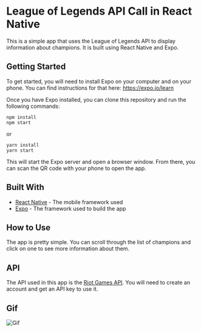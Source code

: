 # League of Legends API Call in React Native

This is a simple app that uses the League of Legends API to display information about champions. It is built using React Native and Expo.

## Getting Started

To get started, you will need to install Expo on your computer and on your phone. You can find instructions for that here: https://expo.io/learn

Once you have Expo installed, you can clone this repository and run the following commands:

```
npm install
npm start
```

or

```
yarn install
yarn start
```

This will start the Expo server and open a browser window. From there, you can scan the QR code with your phone to open the app.

## Built With

- [React Native](https://facebook.github.io/react-native/) - The mobile framework used
- [Expo](https://expo.io/) - The framework used to build the app

## How to Use

The app is pretty simple. You can scroll through the list of champions and click on one to see more information about them.

## API

The API used in this app is the [Riot Games API](https://developer.riotgames.com/). You will need to create an account and get an API key to use it.

## Gif

![Gif](./assets/presentation.gif)
